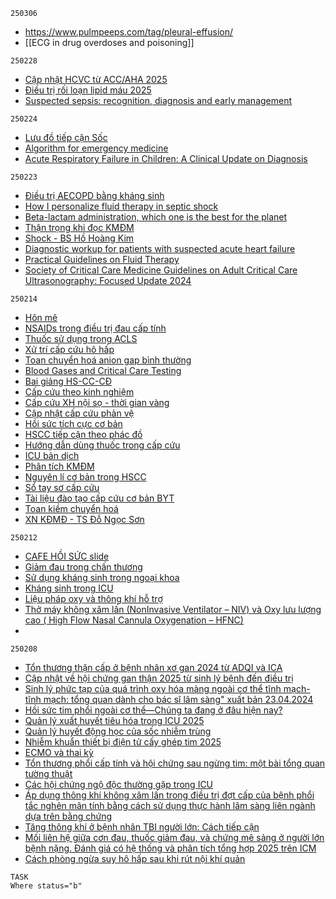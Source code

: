 `250306`
- https://www.pulmpeeps.com/tag/pleural-effusion/
- [[ECG in drug overdoses and poisoning]]

`250228`
- [Cập nhật HCVC từ ACC/AHA 2025](https://www.facebook.com/100002281745061/posts/9277633228989310/)
- [Điều trị rối loạn lipid máu 2025](https://www.facebook.com/819395749/posts/10162464924855750/)
- [Suspected sepsis: recognition, diagnosis and early management](https://drive.google.com/file/d/1ta6UWw0Nlizu9GtRYKxQQpaGqXm1305x)

`250224`
- [Lưu đồ tiếp cận Sốc](https://vt.tiktok.com/ZSMSLjp8V/)
- [Algorithm for emergency medicine](https://drive.google.com/file/d/1rEqCjExwW7-GR3eiLe9dI2ylgZ9IXkTb/)
- [Acute Respiratory Failure in Children: A Clinical Update on Diagnosis](https://drive.google.com/file/d/1sQGStbis94egKGg_CF0CC-eksUzOkfOf/)

`250223`
- [Điều trị AECOPD bằng kháng sinh](https://www.tiktok.com/@dr_icu/video/7443424951887039762?_r=1&_t=ZS-8tvJmXftk8m)
- [How I personalize fluid therapy in septic shock](https://acrobat.adobe.com/link/track?uri=urn%3Aaaid%3Ascds%3AUS%3A2902e990-74db-3ebb-bf4a-0d46f301da74&fbclid=IwY2xjawIeBBJleHRuA2FlbQIxMQABHZUwlOIuL7dPwWNOCv4bCApywF_mWNzUdtg6udimdQPxgbXPCVCoaxgfnQ_aem_nUFIc_vmDhxQC3Sb8fGdrA&sfnsn=mo)
- [Beta-lactam administration, which one is the best for the planet](https://link.springer.com/epdf/10.1007/s00134-024-07697-w?sharing_token=VW_XAhyPpLwm2A-AGOtN7_e4RwlQNchNByi7wbcMAY5SoTOTYtMKjLoZu5O6E6U-7_MpnIl59__kLsEcPHH2lHn5HozJvcbnvGEn2HjBdXBLDMftnOC4ouKoshhTnrho69_fd92VKnjaJ9pGzNwAwM0JFHS7V4kE4X20lnBBHfs%3D)
- [Thận trọng khi đọc KMĐM](https://www.facebook.com/100026500849589/posts/1661361838090495/?mibextid=xfxF2i&rdid=h0OCtcY0anB0hSXq)
- [Shock - BS Hồ Hoàng Kim](https://vt.tiktok.com/ZSM6nd7vB/)
- [Diagnostic workup for patients with suspected acute heart failure](https://www.facebook.com/100006679656740/posts/4193185627580718/?mibextid=xfxF2i&rdid=q5DtK3juTolLtK58)
- [Practical Guidelines on Fluid Therapy](https://drive.google.com/file/d/1HCuI2pkaQQfPEpLUEhn4cdkxiet12-ZD/)
- [Society of Critical Care Medicine Guidelines on Adult Critical Care Ultrasonography: Focused Update 2024](https://drive.google.com/file/d/1ssi2qz6f-KqM26IAYv7fcW1MncBPGMf5/edit)

`250214`
- [Hôn mê](https://vt.tiktok.com/ZSM8VAtcW/)
- [NSAIDs trong điều trị đau cấp tính](https://vt.tiktok.com/ZSM8VjbmB/)
- [Thuốc sử dụng trong ACLS](https://vt.tiktok.com/ZSM8VQFPk/)
- [Xử trí cấp cứu hô hấp](https://vt.tiktok.com/ZSMNrbNna/)
- [Toan chuyển hoá anion gap bình thường](https://onlinelibrary.wiley.com/doi/epdf/10.1111/imj.16418)
- [Blood Gases and Critical Care Testing](https://drive.google.com/file/d/17wCD1PT3IWeLOHxHm3L3UsZiKFtKoMXf/)
- [Bai giảng HS-CC-CĐ](https://drive.google.com/file/d/1At1fjRa5_yO-jmssZdcvz3eTai4Z11nM/view)
- [Cấp cứu theo kinh nghiệm](https://drive.google.com/file/d/0Bw0Y1kRVykxmN1IxVzBOc1VRQm8/view?resourcekey=0-wlgYyhZ5CFepnRccfIINhw)
- [Cấp cứu XH nội sọ - thời gian vàng](https://drive.google.com/file/d/149GK1OI990MFeSM-pbgHbML4XRH6V3yO/view)
- [Cập nhật cấp cứu phản vệ](https://drive.google.com/file/d/0Bw0Y1kRVykxmem00NW1mYzBsUmc/view?resourcekey=0-v256BO1z727pWQ1Ht_MtMQ)
- [Hồi sức tích cực cơ bản](https://drive.google.com/file/d/0Bw0Y1kRVykxmRjJmdXZ0ZG5HTGs/view?resourcekey=0-T2ffggRSmywecNDsINmBYQ)
- [HSCC tiếp cận theo phác đồ](https://drive.google.com/file/d/0Bw0Y1kRVykxmRjJmdXZ0ZG5HTGs/view?resourcekey=0-T2ffggRSmywecNDsINmBYQ)
- [Hướng dẫn dùng thuốc trong cấp cứu](https://drive.google.com/file/d/0Bw0Y1kRVykxmT0loU3REOFo4Wmc/view?resourcekey=0-2jxq3OlXxtLxDQSqfxQrrA)
- [ICU bản dịch](https://drive.google.com/file/d/0Bw0Y1kRVykxmbmxDajBFTkJCWUE/view?resourcekey=0-Bsi5v47FPgpbHfqy4zZMLg)
- [Phân tích KMĐM](https://drive.google.com/file/d/0Bw0Y1kRVykxmMENCTnE0ZkNrNGc/view?resourcekey=0-eY1pPO-f7XdpWQ4PCCTKfA)
- [Nguyên lí cơ bản trong HSCC](https://docs.google.com/document/d/0Bw0Y1kRVykxmcFJjeWR3T1h1bGM/edit?resourcekey=0-eXD8X4Vz8QTLYkeeP8Dw8g)
- [Sổ tay sơ cấp cứu](https://drive.google.com/file/d/1_6MH8wywcpOV_ZgOwp3GFhqShpZ29wFK/view)
- [Tài liệu đào tạo cấp cứu cơ bản BYT](https://drive.google.com/file/d/0Bw0Y1kRVykxmUzRBbmZRc0l3Q2c/view?resourcekey=0-Akzx_yOe6N6xd34PNaXdsA)
- [Toan kiềm chuyển hoá](https://docs.google.com/document/d/0Bw0Y1kRVykxmUDFuaG5XTTdUYVE/edit?resourcekey=0-GkvjQnWuyG-JKKCAsqi8pQ)
- [XN KĐMĐ - TS Đỗ Ngọc Sơn](https://drive.google.com/file/d/0Bw0Y1kRVykxmZ2hqQmJRaXJ0d1U/view?resourcekey=0-YmJQmsgB4BW5jk2ZmaoeFg)

`250212`
- [CAFE HỒI SỨC slide](https://drive.google.com/drive/folders/1H1ZO6vXQ-xqV-bgtiZdWvBjn09ypNiJt)
- [Giảm đau trong chấn thương](https://www.tiktok.com/@dr_icu/video/7467648693873708305)
- [Sử dụng kháng sinh trong ngoại khoa](https://www.tiktok.com/@dr_icu/photo/7458718452652543250)
- [Kháng sinh trong ICU](https://www.tiktok.com/@dr_icu/photo/7454583627897163026)
- [Liệu pháp oxy và thông khí hỗ trợ](https://www.tiktok.com/@dr_icu/video/7467624436657655058)
- [Thở máy không xâm lấn (NonInvasive Ventilator – NIV) và Oxy lưu lượng cao ( High Flow Nasal Cannula Oxygenation – HFNC)](https://admin.ump.edu.vn/uploads/ckeditor/files/THO%20MAY%20KHONG%20XAM%20LAN%20va%20OXY%20LUU%20LUONG%20CAO%20-%20BS%20B_Duy.pdf)
- 


`250208`
- [Tổn thương thận cấp ở bệnh nhân xơ gan 2024 từ ADQI và ICA](https://drive.google.com/file/d/14rQmD9hreVZZX-5WBaJelH2guGzlAw8c/view)
- [Cập nhật về hội chứng gan thận 2025 từ sinh lý bệnh đến điều trị](https://drive.google.com/file/d/1-TTwPBvRTMOTvBqfKp0wdw6UlwOScaAl/view)
- [Sinh lý phức tạp của quá trình oxy hóa màng ngoài cơ thể tĩnh mạch-tĩnh mạch: tổng quan dành cho bác sĩ lâm sàng" xuất bản 23.04.2024](https://journals.sagepub.com/doi/pdf/10.1177/02676591241238156)
- [Hồi sức tim phổi ngoài cơ thể—Chúng ta đang ở đâu hiện nay?](https://drive.google.com/file/d/1iin-0Fi2gRWqaWN1jYsUm7GyowlJA_lY/view)
- [Quản lý xuất huyết tiêu hóa trong ICU 2025](https://drive.google.com/file/d/1fUdNhXRlWIvRizR5C4hMGwb0lEjDzeky/view)
- [Quản lý huyết động học của sốc nhiễm trùng](https://drive.google.com/file/d/1uQGoQcYoFm0TpGd9tjvCYb1sxE28IDVL/view)
- [Nhiễm khuẩn thiết bị điện tử cấy ghép tim 2025](https://drive.google.com/file/d/1NB-bpJO-i0AxcSHkKTJzoegh0hSroDxK/view)
- [ECMO và thai kỳ](https://drive.google.com/file/d/1H7r293_FkQda8qwi_lzNOjBNF3NqILkD/view)
- [Tổn thương phổi cấp tính và hội chứng sau ngừng tim: một bài tổng quan tường thuật](https://drive.google.com/file/d/1q_tljRLUsMNeKnbzfPAKQ0BnLL_ln1oE/view)
- [Các hội chứng ngộ độc thường gặp trong ICU](https://drive.google.com/file/d/1fNCZjpwvrmnROkbFcB7u4ERvLK9jMzaI/view)
- [Áp dụng thông khí không xâm lấn trong điều trị đợt cấp của bệnh phổi tắc nghẽn mãn tính bằng cách sử dụng thực hành lâm sàng liên ngành dựa trên bằng chứng](https://drive.google.com/file/d/11xlzcHPG7p1LYrRVrBpysF-Kv1PslKkF/view)
- [Tăng thông khí ở bệnh nhân TBI người lớn: Cách tiếp cận](https://drive.google.com/file/d/17DSZL8VByGy44HoCHJiGA2eVxLEKckxr/view)
- [Mối liên hệ giữa cơn đau, thuốc giảm đau, và chứng mê sảng ở người lớn bệnh nặng. Đánh giá có hệ thống và phân tích tổng hợp 2025 trên ICM](https://drive.google.com/file/d/1hrOs8utkvPddoQPaAMIqY9hkU69Rbdle/view)
- [Cách phòng ngừa suy hô hấp sau khi rút nội khí quản](https://drive.google.com/file/d/11Vf6Eoel7wiQRsMh16qeXaJlfxUGvTsP/view)


```dataview
TASK
Where status="b"
```
